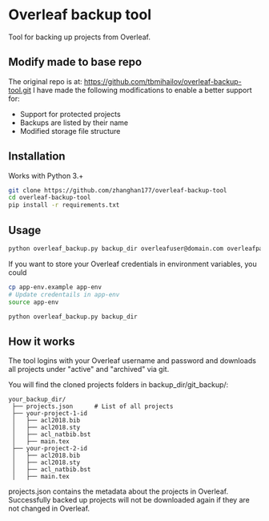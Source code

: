 # Overleaf backup tool
Tool for backing up projects from Overleaf.

## Modify made to base repo

The original repo is at: https://github.com/tbmihailov/overleaf-backup-tool.git
I have made the following modifications to enable a better support for:

- Support for protected projects
- Backups are listed by their name
- Modified storage file structure

## Installation
Works with Python 3.+

```bash
git clone https://github.com/zhanghan177/overleaf-backup-tool
cd overleaf-backup-tool
pip install -r requirements.txt
```

## Usage
```bash
python overleaf_backup.py backup_dir overleafuser@domain.com overleafpass
```

If you want to store your Overleaf credentials in environment variables, you could
```bash
cp app-env.example app-env
# Update credentails in app-env
source app-env

python overleaf_backup.py backup_dir
```

## How it works
The tool logins with your Overleaf username and password and downloads all projects under "active" and "archived" via git.

You will find the cloned projects folders in backup_dir/git_backup/:

```text
your_backup_dir/
 ├── projects.json      # List of all projects
 ├── your-project-1-id
 │   ├── acl2018.bib
 │   ├── acl2018.sty
 │   ├── acl_natbib.bst
 │   ├── main.tex
 ├── your-project-2-id
 │   ├── acl2018.bib
 │   ├── acl2018.sty
 │   ├── acl_natbib.bst
 │   ├── main.tex
```

projects.json contains the metadata about the projects in Overleaf.
Successfully backed up projects will not be downloaded again if they are not changed in Overleaf.

